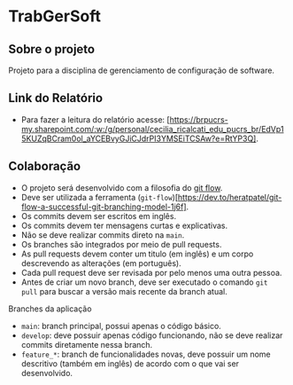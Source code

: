 # TrabGerSoft

## Sobre o projeto
Projeto para a disciplina de gerenciamento de configuração de software.

## Link do Relatório
- Para fazer a leitura do relatório acesse: [https://brpucrs-my.sharepoint.com/:w:/g/personal/cecilia_ricalcati_edu_pucrs_br/EdVp15KUZqBCram0ol_aYCEBvyGJiCJdrPI3YMSEiTCSAw?e=RtYP3Q].

## Colaboração

- O projeto será desenvolvido com a filosofia do [git flow](https://nvie.com/posts/a-successful-git-branching-model/).
- Deve ser utilizada a ferramenta (`git-flow`)[https://dev.to/heratpatel/git-flow-a-successful-git-branching-model-1j6f].
- Os commits devem ser escritos em inglês.
- Os commits devem ter mensagens curtas e explicativas.
- Não se deve realizar commits direto na `main`.
- Os branches são integrados por meio de pull requests.
- As pull requests devem conter um titulo (em inglês) e um corpo descrevendo as alterações (em português).
- Cada pull request deve ser revisada por pelo menos uma outra pessoa.
- Antes de criar um novo branch, deve ser executado o comando `git pull` para buscar a versão mais recente da branch atual.

Branches da aplicação

- `main`: branch principal, possui apenas o código básico.
- `develop`: deve possuir apenas código funcionando, não se deve realizar commits diretamente nessa branch.
- `feature_*`: branch de funcionalidades novas, deve possuir um nome descritivo (também em inglês) de acordo com o que vai ser desenvolvido.
